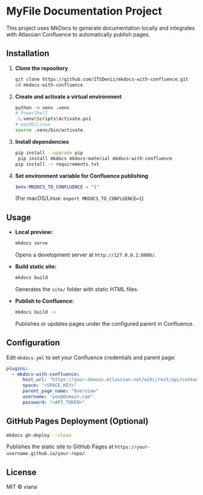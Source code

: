 # MyFile Documentation Project

This project uses MkDocs to generate documentation locally and integrates with Atlassian Confluence to automatically publish pages.

## Installation

1. **Clone the repository**

   ```bash
   git clone https://github.com/ITSDeniz/mkdocs-with-confluence.git
   cd mkdocs-with-confluence
   ```

2. **Create and activate a virtual environment**

   ```bash
   python -m venv .venv
   # PowerShell
   .\.venv\Scripts\Activate.ps1
   # macOS/Linux
   source .venv/bin/activate
   ```

3. **Install dependencies**

   ```bash
   pip install --upgrade pip
  	pip install mkdocs mkdocs-material mkdocs-with-confluence
   pip install -r requirements.txt
   ```

4. **Set environment variable for Confluence publishing**

   ```powershell
   $env:MKDOCS_TO_CONFLUENCE = "1"
   ```

   (For macOS/Linux: `export MKDOCS_TO_CONFLUENCE=1`)

## Usage

* **Local preview:**

  ```bash
  mkdocs serve
  ```

  Opens a development server at `http://127.0.0.1:8000/`.

* **Build static site:**

  ```bash
  mkdocs build
  ```

  Generates the `site/` folder with static HTML files.

* **Publish to Confluence:**

  ```bash
  mkdocs build -v
  ```

  Publishes or updates pages under the configured parent in Confluence.

## Configuration

Edit `mkdocs.yml` to set your Confluence credentials and parent page:

```yaml
plugins:
  - mkdocs-with-confluence:
      host_url: "https://your-domain.atlassian.net/wiki/rest/api/content"
      space: "<SPACE_KEY>"
      parent_page_name: "Overview"
      username: "you@domain.com"
      password: "<API_TOKEN>"
```

## GitHub Pages Deployment (Optional)

```bash
mkdocs gh-deploy --clean
```

Publishes the static site to GitHub Pages at `https://your-username.github.io/your-repo/`.

## License

MIT © viana
